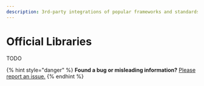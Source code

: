 ```yaml
---
description: 3rd-party integrations of popular frameworks and standards
---
```


# Official Libraries

TODO



{% hint style="danger" %}
**Found a bug or misleading information?** [Please report an issue.](https://github.com/springtype-org/springtype/issues)
{% endhint %}

